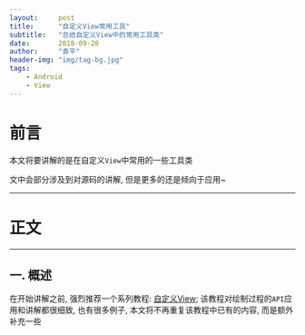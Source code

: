 ```yaml
---
layout:     post
title:      "自定义View常用工具"
subtitle:   "总结自定义View中的常用工具类"
date:       2018-09-28
author:     "袁平"
header-img: "img/tag-bg.jpg"
tags:
    - Android
    - View
---
```


# 前言

本文将要讲解的是在自定义`View`中常用的一些工具类

文中会部分涉及到对源码的讲解, 但是更多的还是倾向于应用~

-----------------------

# 正文

-------------

## 一. 概述

在开始讲解之前, 强烈推荐一个系列教程: [自定义View](https://hencoder.com/ui-1-1/); 该教程对绘制过程的`API`应用和讲解都很细致, 也有很多例子, 本文将不再重复该教程中已有的内容, 而是额外补充一些
